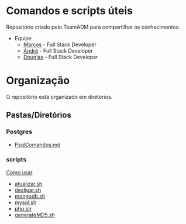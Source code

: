 # Comandos e scripts úteis 
Repositório criado pelo TeamADM para compartilhar os conhecimentos.
* Equipe 
  * [Marcos](https://github.com/MarcosAllysson) - Full Stack Developer
  * [André](https://github.com/Andredf51) - Full Stack Developer
  * [Douglas](https://github.com/douglasshibata) - Full Stack Developer

# Organização
O repositório está organizado em diretórios.

## Pastas/Diretórios

### Postgres
* [PsqlComandos.md](https://github.com/douglasshibata/useful/blob/main/Postgres/PsqlComandos.md)

### scripts
[Como usar](https://github.com/douglasshibata/useful/blob/main/scripts/README.md)
* [atualizar.sh](https://github.com/douglasshibata/useful/blob/main/scripts/atualizar.sh)
* [desligar.sh](https://github.com/douglasshibata/useful/blob/main/scripts/desligar.sh)
* [mongodb.sh](https://github.com/douglasshibata/useful/blob/main/scripts/mongodb.sh)
* [mysql.sh](https://github.com/douglasshibata/useful/blob/main/scripts/mysql.sh)
* [php.sh](https://github.com/douglasshibata/useful/blob/main/scripts/php.sh)
* [generateMD5.sh](https://github.com/douglasshibata/useful/blob/main/scripts/generateMD5.sh)
